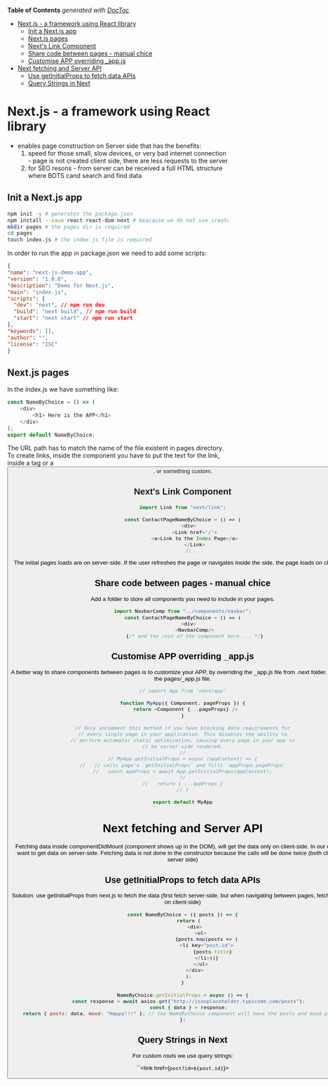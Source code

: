 <!-- START doctoc generated TOC please keep comment here to allow auto update -->
<!-- DON'T EDIT THIS SECTION, INSTEAD RE-RUN doctoc TO UPDATE -->
**Table of Contents**  *generated with [DocToc](https://github.com/thlorenz/doctoc)*

- [Next.js - a framework using React library](#nextjs---a-framework-using-react-library)
  - [Init a Next.js app](#init-a-nextjs-app)
  - [Next.js pages](#nextjs-pages)
  - [Next's Link Component](#nexts-link-component)
  - [Share code between pages - manual chice](#share-code-between-pages---manual-chice)
  - [Customise APP overriding _app.js](#customise-app-overriding-_appjs)
- [Next  fetching and Server API](#next--fetching-and-server-api)
  - [Use getInitialProps to fetch data APIs](#use-getinitialprops-to-fetch-data-apis)
  - [Query Strings in Next](#query-strings-in-next)

<!-- END doctoc generated TOC please keep comment here to allow auto update -->


# Next.js - a framework using React library

- enables page construction on Server side that has the benefits:
  1) speed for those small, slow devices, or very bad internet connection -  page is not created client side, there are less requests to the server
  2) for SEO resons - from server can be received a full HTML structure where BOTS cand search and find data

## Init a Next.js app

  ```bash
  npm init -y # generates the package.json
  npm install --save react react-dom next # beacause we do not use create-react-app we need to install react and react-dom
  mkdir pages # the pages dir is required
  cd pages
  touch index.js # the index.js file is required
  ```
  In order to run the app in package.json we need to add some scripts:

  ```JSON
  {
  "name": "next-js-demo-app",
  "version": "1.0.0",
  "description": "Demo for Next.js",
  "main": "index.js",
  "scripts": {
    "dev": "next", // npm run dev
    "build": "next build", // npm run build
    "start": "next start" // npm run start
  },
  "keywords": [],
  "author": "",
  "license": "ISC"
}
```
## Next.js pages 
In the index.js we have something like:

```JavaScript
const NameByChoice = () => (
    <div>
        <h1> Here is the APP</h1>
    </div>
);
export default NameByChoice;
```

The URL path has to match the name of the file existent in pages directory.
To create links, inside the <Link> component you have to put the text for the link, inside a <a> tag or a <button>, <card> or something custom.

## Next's Link Component
```JavaScript
import Link from "next/link";

const ContactPageNameByChoice = () => (
    <div>
        <Link href='/'>
        <a>Link to the Index Page</a>
        </Link>
        // ...
```        
The initial pages loads are on server-side. If the user refreshes the page or navigates inside the side, the page loads on client side.
## Share code between pages - manual chice

Add a folder to store all components you need to include in your pages.

```JavaScript
import NavbarComp from "../components/navbar";
const ContactPageNameByChoice = () => (
    <div>
        <NavbarComp/>
        {/* and the rest of the component here ... */}
```  
## Customise APP overriding _app.js

A better way to share components between pages is to customize your APP, by overriding the _app.js file from .next folder. Thus, add the pages/_app.js file.

```JavaScript
// import App from 'next/app'

function MyApp({ Component, pageProps }) {
  return <Component {...pageProps} />
}

// Only uncomment this method if you have blocking data requirements for
// every single page in your application. This disables the ability to
// perform automatic static optimization, causing every page in your app to
// be server-side rendered.
//
// MyApp.getInitialProps = async (appContext) => {
//   // calls page's `getInitialProps` and fills `appProps.pageProps`
//   const appProps = await App.getInitialProps(appContext);
//
//   return { ...appProps }
// }

export default MyApp
```
# Next  fetching and Server API

Fetching data inside componentDidMount (component shows up in the DOM), will get the data only on client-side. In our case, we want to get data on server-side.
Fetching data is not done in the constructor because the calls will be done twice (both client and server side)

## Use getInitialProps to fetch data APIs

Solution: use getInitialProps from next.js to fetch the data (first fetch server-side, but when navigating between pages, fetches will be on client-side)

```JavaScript
const NameByChoice = ({ posts }) => {
    return (
        <div>
            <ul>
                {posts.map(posts => (
                <li key="post.id">
                    {posts.title}
                </li>))}
            </ul>
        </div>
    );
}

NameByChoice.getInitialProps = async () => {
    const response = await axios.get("http://jsonplaceholder.typicode.com/posts");
    const { data } = response;
    return { posts: data, mood: "Happy!!!" }; // the NameByChoice component will have the posts and mood properties
};

```

## Query Strings in Next

For custom routs we use query strings:

``<link href={`post?id=${post.id}`}>